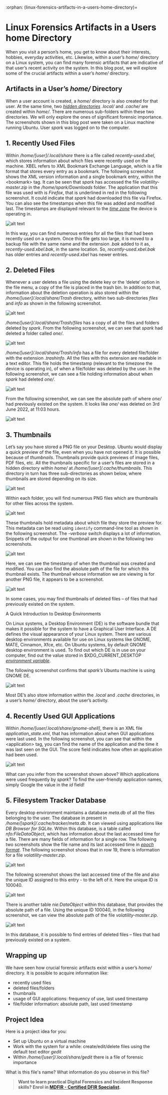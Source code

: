 :orphan:
(linux-forensics-artifacts-in-a-users-home-directory)=
# Linux Forensics Artifacts in a Users home Directory
 
When you visit a person’s home, you get to know about their interests, hobbies, everyday activities, etc. Likewise, within a user’s *home/* directory on a Linux system, you can find many forensic artifacts that are indicative of that user’s recent activity on the system. In this blog post, we will explore some of the crucial artifacts within a user’s *home/* directory.

## Artifacts in a User’s *home/* Directory

When a user account is created, a *home/* directory is also created for that user. At the same time, two *[hidden directories](dont-be-tricked-by-hidden-files-viewing-hidden-files-and-directories-in-linux)* *.local/* and *.cache/* are created within *home/*. There are numerous sub-folders within these two directories. We will only explore the ones of significant forensic importance. The screenshots shown in this blog post were taken on a Linux machine running Ubuntu. User *spark* was logged on to the computer.

## 1. Recently Used Files

Within */home/[user]/.local/share* there is a file called *recently-used.xbel*, which stores information about which files were recently used on the machine. XBEL refers to XML Bookmark Exchange Language, which is a file format that stores every entry as a bookmark. The following screenshot shows the XML version information and a single bookmark entry, within the \<bookmark> tag. It can be seen that *spark* has accessed the file *volatility-master.zip* in the */home/spark/Downloads* folder. The application that this file was used with is *Firefox*, that is underlined in red in the following screenshot. It could indicate that *spark* had downloaded this file via Firefox. You can also see the timestamps when this file was added and modified last. The timestamps are displayed relevant to the *[time zone](collecting-linux-system-information-for-dfir)* the device is operating in.

![alt text](images/home-1.png)

In this way, you can find numerous entries for all the files that had been recently used on a system. Once this file gets too large, it is moved to a backup file with the same name and the extension *.bak* added to it as, *recently-used.xbel.bak*, in the same location. So, *recently-used.xbel.bak* has older entries and *recently-used.xbel* has newer entries.

## 2. Deleted Files

Whenever a user deletes a file using the delete key or the ‘delete’ option in the file menu, a copy of the file is placed in the trash bin. In addition to that, information about the deletion operation is also stored within the */home/[user]/.local/share/Trash* directory, within two sub-directories *files* and *info* as shown in the following screenshot.

![alt text](images/home-2.png)

*/home/[user]/.local/share/Trash/files* has a copy of all the files and folders deleted by *spark*. From the following screenshot, we can see that *spark* had deleted a folder called *one/*.

![alt text](images/home-3.png)

*/home/[user]/.local/share/Trash/info* has a file for every deleted file/folder with the extension *.trashinfo*. All the files with this extension are readable in a text editor. This file holds the timestamp (relevant to the timezone the device is operating in), of when a file/folder was deleted by the user. In the following screenshot, we can see a file holding information about when *spark* had deleted *one/*.

![alt text](images/home-4.png)

From the following screenshot, we can see the absolute path of where *one/* had previously existed on the system. It looks like *one/* was deleted on 3rd June 2022, at 11:03 hours. 

![alt text](images/home-5.png)

## 3. Thumbnails
Let’s say you have stored a PNG file on your Desktop. Ubuntu would display a quick preview of the file, even when you have not opened it. It is possible because of *thumbnails*. Thumbnails provide quick previews of image files, PDF files, etc. All the thumbnails specific for a user’s files are stored in a hidden directory within *home/* at */home/[user]/.cache/thumbnails*. This directory in turn has three sub-directories as shown below, where thumbnails are stored depending on its size.

![alt text](images/home-6.png)

Within each folder, you will find numerous PNG files which are thumbnails for other files across the system.

![alt text](images/home-7.png)

These thumbnails hold metadata about which file they store the preview for. This metadata can be read using `identify` command-line tool as shown in the following screenshot. The *-verbose* switch displays a lot of information. Snippets of the output for one thumbnail are shown in the following two screenshots.

![alt text](images/home-8.png)

Here, we can see the timestamp of when the thumbnail was created and modified. You can also find the absolute path of the file for which this thumbnail exists. The thumbnail whose information we are viewing is for another PNG file, it appears to be a screenshot. 

![alt text](images/home-9.png)

In some cases, you may find thumbnails of deleted files – of files that had previously existed on the system.

A Quick Introduction to Desktop Environments

On Linux systems, a Desktop Environment (DE) is the software bundle that makes it possible for the system to have a Graphical User Interface. A DE defines the visual appearance of your Linux system. There are various desktop environments available for use on Linux systems like GNOME, MATE, Cinnamon, Xfce, etc. On Ubuntu systems, by default GNOME desktop environment is used. To find out which DE is in use on your computer, find out the value stored in $XDG_CURRENT_DESKTOP *[environment variable](environment-variables-in-linux)*.

The following screenshot confirms that *spark’s* Ubuntu machine is using GNOME DE.

![alt text](images/home-10.png)

Most DE’s also store information within the *.local* and *.cache* directories, in a user’s *home/* directory, about the user’s activity.

## 4. Recently Used GUI Applications

Within */home/[user/.local/share/gnome-shell]*, there is an XML file *application_state.xml*, that has information about when GUI applications were last used. In the following screenshot, you can see that within the \<application> tag, you can find the name of the application and the time it was last seen on the GUI. The score field indicates how often an application had been used.

![alt text](images/home-11.png)

What can you infer from the screenshot shown above? Which applications were used frequently by *spark*? To find the user-friendly application names, simply Google the value in the *id* field!

## 5. Filesystem Tracker Database

Every desktop environment maintains a database *meta.db* of all the files belonging to the user. The database in present in */home/[spark]/.cache/tracker/meta.db*. It can viewed using applications like *DB Browser for SQLite*. Within this database, is a table called *nfo:FileDataObject*, which has information about the last accessed time for a file. There are many fields of information for a single row. The following two screenshots show the file name and its last accessed time in *[epoch format](timestamp-format-in-windows-linux-mac-os)*. The following screenshot shows that in row 19, there is information for a file *volatility-master.zip*.

![alt text](images/home-12.png)

The following screenshot shows the last accessed time of the file and also the unique ID assigned to this entry - to the left of it. Here the unique ID is 100040.

![alt text](images/home-13.png)

There is another table *nie:DataObject* within this database, that provides the absolute path of a file. Using the unique ID 100040, in the following screenshot, we can view the absolute path of the file *volatility-master.zip*.

![alt text](images/home-14.png)

In this database, it is possible to find entries of deleted files – files that had previously existed on a system.

## Wrapping up

We have seen how crucial forensic artifacts exist within a user’s *home/* directory. It is possible to acquire information like:

- recently used files
- deleted files/folders
- thumbnails
- usage of GUI applications: frequency of use, last used timestamp
- file/folder information: absolute path, last used timestamp

## Project Idea

Here is a project idea for you:

- Set up Ubuntu on a virtual machine
- Work with the system for a while: create/edit/delete files using the default text editor *gedit*
- Within */home/[user]/.local/share/gedit* there is a file of forensic importance

What is this file's name? What information do you observe in this file?

> **Want to learn practical Digital Forensics and Incident Response skills? Enrol in [MDFIR - Certified DFIR Specialist](https://www.mosse-institute.com/certifications/mdfir-certified-dfir-specialist.html).**
